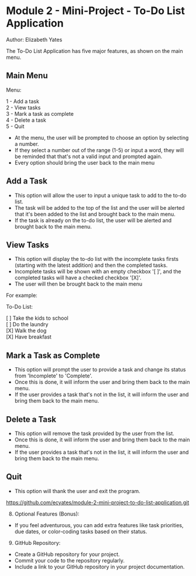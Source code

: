 # Module 2 - Mini-Project - To-Do List Application
Author: Elizabeth Yates

The To-Do List Application has five major features, as shown on the main menu. 

## Main Menu

Menu:

1 - Add a task  
2 - View tasks  
3 - Mark a task as complete  
4 - Delete a task  
5 - Quit  
  
- At the menu, the user will be prompted to choose an option by selecting a number. 
- If they select a number out of the range (1-5) or input a word, they will be reminded that that's not a valid input and prompted again. 
- Every option should bring the user back to the main menu

## Add a Task
- This option will allow the user to input a unique task to add to the to-do list. 
- The task will be added to the top of the list and the user will be alerted that it's been added to the list and brought back to the main menu. 
- If the task is already on the to-do list, the user will be alerted and brought back to the main menu. 

## View Tasks
- This option will display the to-do list with the incomplete tasks firsts (starting with the latest addition) and then the completed tasks. 
- Incomplete tasks will be shown with an empty checkbox '[ ]', and the completed tasks will have a checked checkbox '[X]'.
- The user will then be brought back to the main menu

For example: 

To-Do List:

[ ] Take the kids to school  
[ ] Do the laundry  
[X] Walk the dog  
[X] Have breakfast  

## Mark a Task as Complete
- This option will prompt the user to provide a task and change its status from 'Incomplete' to 'Complete'.
- Once this is done, it will inform the user and bring them back to the main menu.
- If the user provides a task that's not in the list, it will inform the user and bring them back to the main menu.

## Delete a Task
- This option will remove the task provided by the user from the list. 
- Once this is done, it will inform the user and bring them back to the main menu. 
- If the user provides a task that's not in the list, it will inform the user and bring them back to the main menu.

## Quit
- This option will thank the user and exit the program.


https://github.com/ecyates/module-2-mini-project-to-do-list-application.git




8. Optional Features (Bonus):

- If you feel adventurous, you can add extra features like task priorities, due dates, or color-coding tasks based on their status.

9. GitHub Repository:

- Create a GitHub repository for your project.
- Commit your code to the repository regularly.
- Include a link to your GitHub repository in your project documentation.